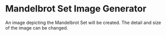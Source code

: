 # Mandelbrot Set Image Generator
An image depicting the Mandelbrot Set will be created. The detail and size of the image can be changed.